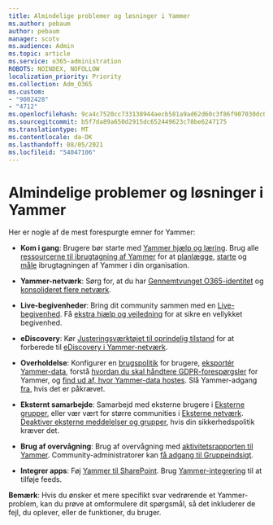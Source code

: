 ```yaml
---
title: Almindelige problemer og løsninger i Yammer
ms.author: pebaum
author: pebaum
manager: scotv
ms.audience: Admin
ms.topic: article
ms.service: o365-administration
ROBOTS: NOINDEX, NOFOLLOW
localization_priority: Priority
ms.collection: Adm_O365
ms.custom:
- "9002428"
- "4712"
ms.openlocfilehash: 9ca4c7520cc733138944aecb581a9ad62d60c3f86f907030dc0a7780f30ddcc6
ms.sourcegitcommit: b5f7da89a650d2915dc652449623c78be6247175
ms.translationtype: MT
ms.contentlocale: da-DK
ms.lasthandoff: 08/05/2021
ms.locfileid: "54047106"
---
```

# <a name="yammer-common-issues-and-resolutions"></a>Almindelige problemer og løsninger i Yammer

Her er nogle af de mest forespurgte emner for Yammer:

- **Kom i gang**: Brugere bør starte med [Yammer hjælp og læring](https://support.office.com/yammer). Brug alle [ressourcerne til ibrugtagning af Yammer](https://aka.ms/yamresources) for at [planlægge](https://aka.ms/YamSuccessGuide), [starte](https://aka.ms/YamLaunchPlaybook) og [måle](https://aka.ms/YamMeasureSuccesGuide) ibrugtagningen af Yammer i din organisation. 

- **Yammer-netværk**: Sørg for, at du har [Gennemtvunget O365-identitet](https://docs.microsoft.com/yammer/configure-your-yammer-network/enforce-office-365-identity) og [konsolideret flere netværk](https://docs.microsoft.com/yammer/configure-your-yammer-network/consolidate-multiple-yammer-networks). 

- **Live-begivenheder**: Bring dit community sammen med en [Live-begivenhed](https://docs.microsoft.com/yammer/manage-yammer-groups/yammer-live-events). Få [ekstra hjælp og vejledning](https://resources.techcommunity.microsoft.com/live-events/assistance/) for at sikre en vellykket begivenhed. 

- **eDiscovery**: Kør [Justeringsværktøjet til oprindelig tilstand](https://docs.microsoft.com/yammer/configure-your-yammer-network/overview-native-mode) for at forberede til [eDiscovery i Yammer-netværk](https://docs.microsoft.com/yammer/manage-security-and-compliance/overview-of-ediscovery). 

- **Overholdelse**: Konfigurer en [brugspolitik](https://docs.microsoft.com/yammer/manage-security-and-compliance/set-up-a-usage-policy) for brugere, [eksportér Yammer-data](https://docs.microsoft.com/yammer/manage-security-and-compliance/export-yammer-enterprise-data), forstå [hvordan du skal håndtere GDPR-forespørgsler](https://docs.microsoft.com/yammer/manage-security-and-compliance/gdpr-requests-in-yammer-enterprise) for Yammer, og [find ud af, hvor Yammer-data hostes](https://docs.microsoft.com/yammer/manage-security-and-compliance/data-residency). Slå Yammer-adgang [fra](https://docs.microsoft.com/yammer/manage-yammer-users/turn-off-user-access), hvis det er påkrævet.

- **Eksternt samarbejde**: Samarbejd med eksterne brugere i [Eksterne grupper](https://docs.microsoft.com/yammer/work-with-external-users/create-and-manage-external-groups), eller vær vært for større communities i [Eksterne netværk](https://docs.microsoft.com/yammer/work-with-external-users/create-and-manage-an-external-network). [Deaktiver eksterne meddelelser og grupper](https://docs.microsoft.com/yammer/work-with-external-users/disable-external-messaging), hvis din sikkerhedspolitik kræver det.

- **Brug af overvågning**: Brug af overvågning med [aktivitetsrapporten til Yammer](https://docs.microsoft.com/microsoft-365/admin/activity-reports/yammer-activity-report). Community-administratorer kan [få adgang til Gruppeindsigt](https://support.office.com/article/view-group-insights-in-yammer-73f9fa6d-d442-4f25-9194-d5317c9328ab).

- **Integrer apps**: Føj [Yammer til SharePoint](https://docs.microsoft.com/yammer/integrate-yammer-with-other-apps/embed-a-feed-into-a-sharepoint-site). Brug [Yammer-integrering](https://developer.yammer.com/docs/embed) til at tilføje feeds. 

**Bemærk**: Hvis du ønsker et mere specifikt svar vedrørende et Yammer-problem, kan du prøve at omformulere dit spørgsmål, så det inkluderer de fejl, du oplever, eller de funktioner, du bruger.
